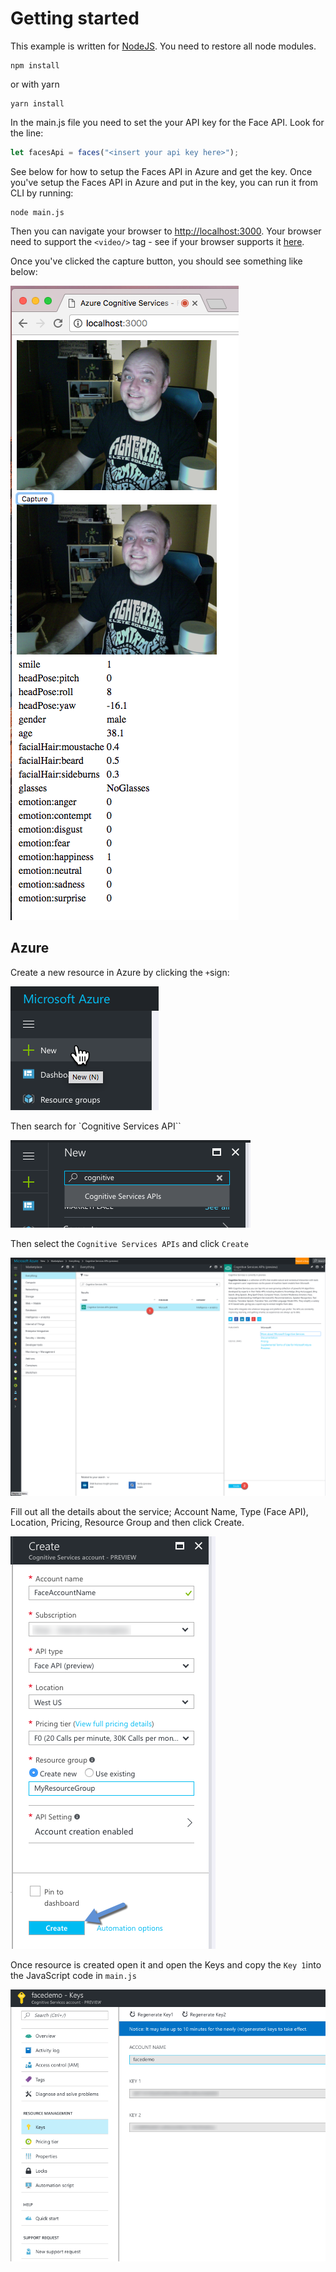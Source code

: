# Getting started

This example is written for [NodeJS](http://nodejs.org/).
You need to restore all node modules.

```cli
npm install
```

or with yarn

```cli
yarn install
```

In the main.js file you need to set the your API key for the Face API.
Look for the line:

```javascript
let facesApi = faces("<insert your api key here>");
```

See below for how to setup the Faces API in Azure and get the key.
Once you've setup the Faces API in Azure and put in the key, you can run it
from CLI by running:

```cli
node main.js
```

Then you can navigate your browser to [http://localhost:3000](http://localhost:3000).
Your browser need to support the `<video/>` tag - see if your browser supports it [here](http://caniuse.com/#search=video).

Once you've clicked the capture button, you should see something like below:

![Einars Stats](images/browser_result.png)


## Azure

Create a new resource in Azure by clicking the `+`sign:

![Azure New](images/azure_new.png)

Then search for `Cognitive Services API``

![Azure Marketplace Search](images/azure_marketplace_search.png)

Then select the `Cognitive Services APIs` and click `Create`

![Azure Marketplace Create](images/azure_marketplace_create.png)

Fill out all the details about the service; Account Name, Type (Face API), Location, Pricing, Resource Group and then click Create.

![Azure Resource Create](images/azure_resource_create.png)

Once resource is created open it and open the Keys and copy the `Key 1`into the JavaScript code in `main.js`

![Azure Keys](images/azure_keys.png)
